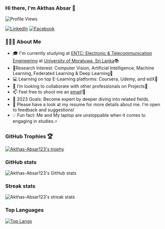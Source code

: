 ### Hi there, I'm Akthas Absar 👋

![Profile Views](https://komarev.com/ghpvc/?username=Akthas-Absar123&style=flat-square&color=blueviolet)

[![LinkedIn](https://img.shields.io/badge/LinkedIn-Connect-blue?logo=linkedin&style=flat-square&link=https://www.linkedin.com/in/akthas-absar-94a618223/)](https://www.linkedin.com/in/mb-shihab-aaqil-ahamed-094508215/)
[![Facebook](https://img.shields.io/badge/Facebook-Follow-blue?logo=facebook&style=flat-square&link=https://www.facebook.com/YOUR_USERNAME/)](https://www.facebook.com/profile.php?id=100007401003419)

### 👨🏻‍💻 About Me

- 🎓 I'm currently studying at [ENTC: Electronic & Telecommunication Engineering](https://ent.uom.lk/) at [University of Moratuwa, Sri Lanka](https://www.mrt.ac.lk/)📚
- 🌱Research Interest: Computer Vision, Artificial Intelligence, Machine Learning, Federated Learning & Deep Learning🤖 
- 💻 Learning on top E-Learning platforms: Coursera, Udemy, and edX📖
- 👯 I’m looking to collaborate with other professionals on Projects🤝
- 📫 Feel free to shoot me an [email](mailto:miakthasabsar288@gmail.com)!🧠
- 🥅 2023 Goals: Become expert by deeper diving into related fields.
- 📄 Please have a look at my resume for more details about me. I'm open to feedback and suggestions!
- 💡 Fun fact: Me and My laptop are unstoppable when it comes to engaging in studies.⚡

### GitHub Trophies 🏆

[![Akthas-Absar123's trophy](https://github-profile-trophy.vercel.app/?username=Akthas-Absar123&theme=onedark)](https://github.com/Akthas-Absar123)

### GitHub stats

![Akthas-Absar123's GitHub stats](https://github-readme-stats.vercel.app/api?username=Akthas-Absar123&show_icons=true&theme=dracula)

### Streak stats

![Akthas-Absar123's streak stats](https://github-readme-streak-stats.herokuapp.com/?user=Akthas-Absar123&theme=dracula)

### Top Languages

[![Top Langs](https://github-readme-stats.vercel.app/api/top-langs/?username=Akthas-Absar123&layout=compact&langs_count=10&custom_title=Languages&theme=dracula)](https://github.com/Akthas-Absar123)


